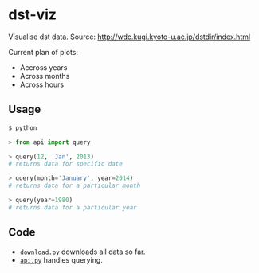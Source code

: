 # dst-viz

Visualise dst data. Source: http://wdc.kugi.kyoto-u.ac.jp/dstdir/index.html

Current plan of plots:
 - Accross years
 - Across months
 - Across hours


## Usage
```py
$ python

> from api import query

> query(12, 'Jan', 2013)
# returns data for specific date

> query(month='January', year=2014)
# returns data for a particular month

> query(year=1980)
# returns data for a particular year
```



## Code

* [`download.py`](download.py) downloads all data so far.
* [`api.py`](api.py) handles querying.